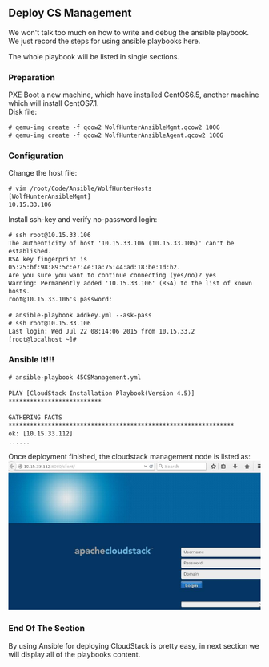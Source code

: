 ## Deploy CS Management
We won't talk too much on how to write and debug the ansible playbook. We just record the steps for using ansible playbooks here. 

The whole playbook will be listed in single sections.  

### Preparation
PXE Boot a new machine, which have installed CentOS6.5, another machine which will install CentOS7.1.    
Disk file:   
```
# qemu-img create -f qcow2 WolfHunterAnsibleMgmt.qcow2 100G
# qemu-img create -f qcow2 WolfHunterAnsibleAgent.qcow2 100G
```  

### Configuration
Change the host file:   

```
# vim /root/Code/Ansible/WolfHunterHosts
[WolfHunterAnsibleMgmt]
10.15.33.106
```
Install ssh-key and verify no-password login:    

```
# ssh root@10.15.33.106
The authenticity of host '10.15.33.106 (10.15.33.106)' can't be established.
RSA key fingerprint is 05:25:bf:98:89:5c:e7:4e:1a:75:44:ad:18:be:1d:b2.
Are you sure you want to continue connecting (yes/no)? yes
Warning: Permanently added '10.15.33.106' (RSA) to the list of known hosts.
root@10.15.33.106's password: 

# ansible-playbook addkey.yml --ask-pass
# ssh root@10.15.33.106
Last login: Wed Jul 22 08:14:06 2015 from 10.15.33.2
[root@localhost ~]# 
```

### Ansible It!!! 

```
# ansible-playbook 45CSManagement.yml

PLAY [CloudStack Installation Playbook(Version 4.5)] ************************** 

GATHERING FACTS *************************************************************** 
ok: [10.15.33.112]
......
```

Once deployment finished, the cloudstack management node is listed as:    
![/images/2015_07_22_18_21_34_802x475.jpg](/images/2015_07_22_18_21_34_802x475.jpg)   

### End Of The Section
By using Ansible for deploying CloudStack is pretty easy, in next section we will display all of the playbooks content.     
